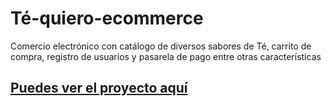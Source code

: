 # Té-quiero-ecommerce

Comercio electrónico con catálogo de diversos sabores de Té, carrito de compra, registro de usuarios y pasarela de pago entre otras características

## [Puedes ver el proyecto aquí](https://te-quiero-only-back.herokuapp.com/)
